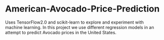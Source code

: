 # American-Avocado-Price-Prediction
Uses TensorFlow2.0 and scikit-learn to explore and experiment with machine learning. In this project we use different regression models in an attempt to predict Avocado prices in the United States.
